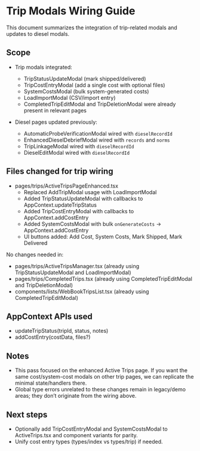 # Trip Modals Wiring Guide

This document summarizes the integration of trip-related modals and updates to diesel modals.

## Scope

- Trip modals integrated:
  - TripStatusUpdateModal (mark shipped/delivered)
  - TripCostEntryModal (add a single cost with optional files)
  - SystemCostsModal (bulk system-generated costs)
  - LoadImportModal (CSV/import entry)
  - CompletedTripEditModal and TripDeletionModal were already present in relevant pages

- Diesel pages updated previously:
  - AutomaticProbeVerificationModal wired with `dieselRecordId`
  - EnhancedDieselDebriefModal wired with `records` and `norms`
  - TripLinkageModal wired with `dieselRecordId`
  - DieselEditModal wired with `dieselRecordId`

## Files changed for trip wiring

- pages/trips/ActiveTripsPageEnhanced.tsx
  - Replaced AddTripModal usage with LoadImportModal
  - Added TripStatusUpdateModal with callbacks to AppContext.updateTripStatus
  - Added TripCostEntryModal with callbacks to AppContext.addCostEntry
  - Added SystemCostsModal with bulk `onGenerateCosts` -> AppContext.addCostEntry
  - UI buttons added: Add Cost, System Costs, Mark Shipped, Mark Delivered

No changes needed in:

- pages/trips/ActiveTripsManager.tsx (already using TripStatusUpdateModal and LoadImportModal)
- pages/trips/CompletedTrips.tsx (already using CompletedTripEditModal and TripDeletionModal)
- components/lists/WebBookTripsList.tsx (already using CompletedTripEditModal)

## AppContext APIs used

- updateTripStatus(tripId, status, notes)
- addCostEntry(costData, files?)

## Notes

- This pass focused on the enhanced Active Trips page. If you want the same cost/system-cost modals on other trip pages, we can replicate the minimal state/handlers there.
- Global type errors unrelated to these changes remain in legacy/demo areas; they don’t originate from the wiring above.

## Next steps

- Optionally add TripCostEntryModal and SystemCostsModal to ActiveTrips.tsx and component variants for parity.
- Unify cost entry types (types/index vs types/trip) if needed.
